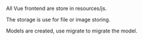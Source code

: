 All Vue frontend are store in resources/js.

The storage is use for file or image storing.

Models are created, use migrate to migrate the model.
